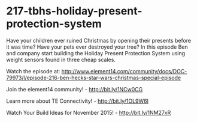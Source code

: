 # 217-tbhs-holiday-present-protection-system

Have your children ever ruined Christmas by opening their presents before it was time? Have your pets ever destroyed your tree?
In this episode Ben and company start building the Holiday Present Protection System using weight sensors found in three cheap scales.

Watch the episode at: http://www.element14.com/community/docs/DOC-79973/l/episode-216-ben-hecks-star-wars-christmas-special-episode

Join the element14 community! - http://bit.ly/1NCw0CG

Learn more about TE Connectivity! - http://bit.ly/1OL9W6I

Watch Your Build Ideas for November 2015! - http://bit.ly/1NM27xR